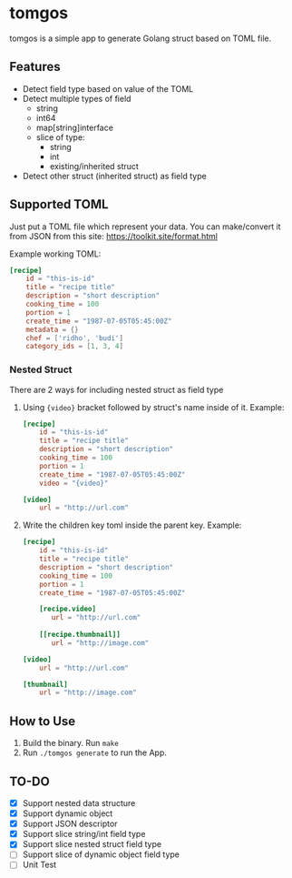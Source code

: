 # tomgos

tomgos is a simple app to generate Golang struct based on
TOML file.

## Features

- Detect field type based on value of the TOML
- Detect multiple types of field
    - string
    - int64
    - map[string]interface
    - slice of type:
        - string
        - int
        - existing/inherited struct
- Detect other struct (inherited struct) as field type 

## Supported TOML

Just put a TOML file which represent your data. You can make/convert
it from JSON from this site: https://toolkit.site/format.html

Example working TOML:
```toml
[recipe]
    id = "this-is-id"
    title = "recipe title"
    description = "short description"
    cooking_time = 100
    portion = 1
    create_time = "1987-07-05T05:45:00Z"
    metadata = {}
    chef = ['ridho', 'budi']
    category_ids = [1, 3, 4]
``` 

### Nested Struct
There are 2 ways for including nested struct as field type

1. Using `{video}` bracket followed by struct's name inside of it.
    Example:
    ```toml
    [recipe]
        id = "this-is-id"
        title = "recipe title"
        description = "short description"
        cooking_time = 100
        portion = 1
        create_time = "1987-07-05T05:45:00Z"
        video = "{video}"
    
    [video]
        url = "http://url.com"
    ``` 

2. Write the children key toml inside the parent key.
    Example:
    ```toml
    [recipe]
        id = "this-is-id"
        title = "recipe title"
        description = "short description"
        cooking_time = 100
        portion = 1
        create_time = "1987-07-05T05:45:00Z"
   
        [recipe.video]
           url = "http://url.com"
        
        [[recipe.thumbnail]]
           url = "http://image.com" 
    
    [video]
        url = "http://url.com"
    
    [thumbnail]
        url = "http://image.com"
    ``` 


## How to Use

1. Build the binary. Run `make`
2. Run `./tomgos generate` to run the App.

## TO-DO

- [x] Support nested data structure
- [x] Support dynamic object
- [x] Support JSON descriptor
- [x] Support slice string/int field type
- [x] Support slice nested struct field type
- [ ] Support slice of dynamic object field type
- [ ] Unit Test 